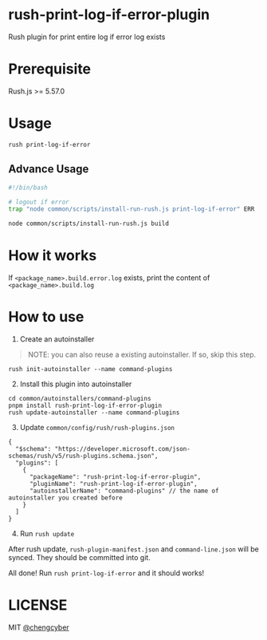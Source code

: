 # rush-print-log-if-error-plugin

Rush plugin for print entire log if error log exists

# Prerequisite

Rush.js >= 5.57.0

# Usage

```
rush print-log-if-error
```

## Advance Usage

```bash
#!/bin/bash

# logout if error
trap "node common/scripts/install-run-rush.js print-log-if-error" ERR

node common/scripts/install-run-rush.js build
```

# How it works

If `<package_name>.build.error.log` exists, print the content of `<package_name>.build.log`

# How to use

1. Create an autoinstaller

> NOTE: you can also reuse a existing autoinstaller. If so, skip this step.

```
rush init-autoinstaller --name command-plugins
```

2. Install this plugin into autoinstaller

```
cd common/autoinstallers/command-plugins
pnpm install rush-print-log-if-error-plugin
rush update-autoinstaller --name command-plugins
```

3. Update `common/config/rush/rush-plugins.json`

```
{
  "$schema": "https://developer.microsoft.com/json-schemas/rush/v5/rush-plugins.schema.json",
  "plugins": [
    {
      "packageName": "rush-print-log-if-error-plugin",
      "pluginName": "rush-print-log-if-error-plugin",
      "autoinstallerName": "command-plugins" // the name of autoinstaller you created before
    }
  ]
}
```

4. Run `rush update`

After rush update, `rush-plugin-manifest.json` and `command-line.json` will be synced. They should be committed into git.

All done! Run `rush print-log-if-error` and it should works!

# LICENSE

MIT [@chengcyber](https://github.com/chengcyber)

